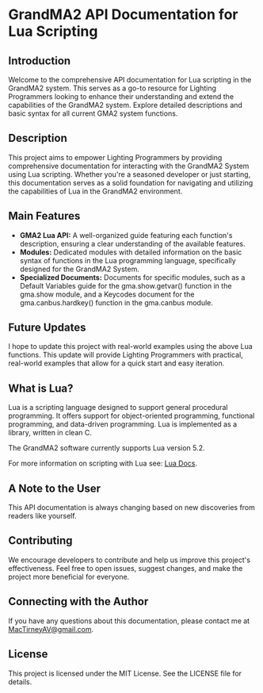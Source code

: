 # GrandMA2 API Documentation for Lua Scripting

## Introduction
Welcome to the comprehensive API documentation for Lua scripting in the GrandMA2 system. This serves as a go-to resource for Lighting Programmers looking to enhance their understanding and extend the capabilities of the GrandMA2 system. Explore detailed descriptions and basic syntax for all current GMA2 system functions.

## Description
This project aims to empower Lighting Programmers by providing comprehensive documentation for interacting with the GrandMA2 System using Lua scripting. Whether you're a seasoned developer or just starting, this documentation serves as a solid foundation for navigating and utilizing the capabilities of Lua in the GrandMA2 environment.

## Main Features
* **GMA2 Lua API:** A well-organized guide featuring each function's description, ensuring a clear understanding of the available features.
* **Modules:** Dedicated modules with detailed information on the basic syntax of functions in the Lua programming language, specifically designed for the GrandMA2 System.
* **Specialized Documents:** Documents for specific modules, such as a Default Variables guide for the gma.show.getvar() function in the gma.show module, and a Keycodes document for the gma.canbus.hardkey() function in the gma.canbus module.

## Future Updates
I hope to update this project with real-world examples using the above Lua functions. This update will provide Lighting Programmers with practical, real-world examples that allow for a quick start and easy iteration. 

## What is Lua?
Lua is a scripting language designed to support general procedural programming.
It offers support for object-oriented programming, functional programming, and data-driven programming. 
Lua is implemented as a library, written in clean C.

The GrandMA2 software currently supports Lua version 5.2.

For more information on scripting with Lua see: [Lua Docs](www.lua.org).

## A Note to the User
This API documentation is always changing based on new discoveries from readers like yourself.

## Contributing
We encourage developers to contribute and help us improve this project's effectiveness. Feel free to open issues, suggest changes, and make the project more beneficial for everyone.

## Connecting with the Author
If you have any questions about this documentation, please contact me at [MacTirneyAV@gmail.com]().

## License
This project is licensed under the MIT License. See the LICENSE file for details.